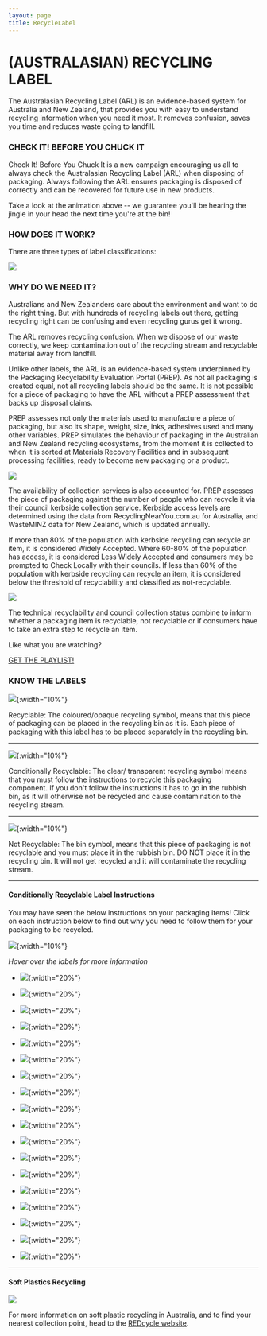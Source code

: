```yaml
---
layout: page
title: RecycleLabel
---
```


(AUSTRALASIAN) RECYCLING LABEL
============================

The Australasian Recycling Label (ARL) is an evidence-based system for Australia and New Zealand, that provides you with easy to understand recycling information when you need it most. It removes confusion, saves you time and reduces waste going to landfill.

### CHECK IT! BEFORE YOU CHUCK IT

Check It! Before You Chuck It is a new campaign encouraging us all to always check the Australasian Recycling Label (ARL) when disposing of packaging. Always following the ARL ensures packaging is disposed of correctly and can be recovered for future use in new products.

Take a look at the animation above -- we guarantee you'll be hearing the jingle in your head the next time you're at the bin!

### HOW DOES IT WORK?

There are three types of label classifications:

![](https://recyclingnearyou.com.au/images/masters/image-10272-arl-description.png)

### WHY DO WE NEED IT?

Australians and New Zealanders care about the environment and want to do the right thing. But with hundreds of recycling labels out there, getting recycling right can be confusing and even recycling gurus get it wrong.

The ARL removes recycling confusion. When we dispose of our waste correctly, we keep contamination out of the recycling stream and recyclable material away from landfill.

Unlike other labels, the ARL is an evidence-based system underpinned by the Packaging Recyclability Evaluation Portal (PREP). As not all packaging is created equal, not all recycling labels should be the same. It is not possible for a piece of packaging to have the ARL without a PREP assessment that backs up disposal claims.

PREP assesses not only the materials used to manufacture a piece of packaging, but also its shape, weight, size, inks, adhesives used and many other variables. PREP simulates the behaviour of packaging in the Australian and New Zealand recycling ecosystems, from the moment it is collected to when it is sorted at Materials Recovery Facilities and in subsequent processing facilities, ready to become new packaging or a product.

![](https://recyclingnearyou.com.au/images/masters/image-10724-technical-recyclability-explainer.png)

The availability of collection services is also accounted for. PREP assesses the piece of packaging against the number of people who can recycle it via their council kerbside collection service. Kerbside access levels are determined using the data from RecyclingNearYou.com.au for Australia, and WasteMINZ data for New Zealand, which is updated annually.

If more than 80% of the population with kerbside recycling can recycle an item, it is considered Widely Accepted. Where 60-80% of the population has access, it is considered Less Widely Accepted and consumers may be prompted to Check Locally with their councils. If less than 60% of the population with kerbside recycling can recycle an item, it is considered below the threshold of recyclability and classified as not-recyclable. 

![](https://recyclingnearyou.com.au/images/masters/image-11767-arl-assessment.png)

The technical recyclability and council collection status combine to inform whether a packaging item is recyclable, not recyclable or if consumers have to take an extra step to recycle an item. 

Like what you are watching?

[GET THE PLAYLIST!](https://www.youtube.com/watch?v=oYVfA8mGJYg&list=PLtKAPP_wtQxJqb5DLe8T_OAOaNSE3-g1k)

### KNOW THE LABELS

![](https://recyclingnearyou.com.au/images/masters/image-10273-arl-box.jpg){:width="10%"}  

Recyclable: The coloured/opaque recycling symbol, means that this piece of packaging can be placed in the recycling bin as it is. Each piece of packaging with this label has to be placed separately in the recycling bin.

* * * * *

![](https://recyclingnearyou.com.au/images/masters/image-10274-arl-tray.jpg){:width="10%"}  

Conditionally Recyclable: The clear/ transparent recycling symbol means that you must follow the instructions to recycle this packaging component. If you don't follow the instructions it has to go in the rubbish bin, as it will otherwise not be recycled and cause contamination to the recycling stream.

* * * * *

![](https://recyclingnearyou.com.au/images/masters/image-10276-arl-wrap.jpg){:width="10%"}  

Not Recyclable: The bin symbol, means that this piece of packaging is not recyclable and you must place it in the rubbish bin. DO NOT place it in the recycling bin. It will not get recycled and it will contaminate the recycling stream.

* * * * *

#### Conditionally Recyclable Label Instructions

You may have seen the below instructions on your packaging items! Click on each instruction below to find out why you need to follow them for your packaging to be recycled.

![](https://recyclingnearyou.com.au/images/masters/image-10277-arl-conditional.jpg){:width="10%"}   

*Hover over the labels for more information*

-   ![](https://recyclingnearyou.com.au/images/arl/return-to-store.jpg){:width="20%"}  

-   ![](https://recyclingnearyou.com.au/images/arl/rinse-return.jpg){:width="20%"}  

-   ![](https://recyclingnearyou.com.au/images/arl/remove-clip-return.png){:width="20%"}  

-   ![](https://recyclingnearyou.com.au/images/arl/store-drop-off.jpg){:width="20%"}   

-   ![](https://recyclingnearyou.com.au/images/arl/rinse-store-drop-off.jpg){:width="20%"}   

-   ![](https://recyclingnearyou.com.au/images/arl/remove-clip-dropoff.png){:width="20%"}  

-   ![](https://recyclingnearyou.com.au/images/arl/scrunch-ball.jpg){:width="20%"}  

-   ![](https://recyclingnearyou.com.au/images/arl/make-ball.jpg){:width="20%"}  

-   ![](https://recyclingnearyou.com.au/images/arl/fold.jpg){:width="20%"}  

-   ![](https://recyclingnearyou.com.au/images/arl/crush-replace.jpg){:width="20%"}  

-   ![](https://recyclingnearyou.com.au/images/arl/leave-attached.jpg){:width="20%"}  

-   ![](https://recyclingnearyou.com.au/images/arl/remove-handles.jpg){:width="20%"}  

-   ![](https://recyclingnearyou.com.au/images/arl/check-locally.jpg){:width="20%"}  

-   ![](https://recyclingnearyou.com.au/images/arl/empty-to-recycle.png){:width="20%"}  

-   ![](https://recyclingnearyou.com.au/images/arl/flatten.jpg){:width="20%"}  

-   ![](https://recyclingnearyou.com.au/images/arl/separate.jpg){:width="20%"}  

-   ![](https://recyclingnearyou.com.au/images/arl/place-in-envelope.jpg){:width="20%"}  

-   ![](https://recyclingnearyou.com.au/images/arl/transfer-station.jpg){:width="20%"}  

* * * * *

#### Soft Plastics Recycling

[![](https://recyclingnearyou.com.au/images/masters/image-19036-redcycle-logo-indiv.jpg)](https://www.redcycle.net.au/where-to-redcycle/)

For more information on soft plastic recycling in Australia, and to find your nearest collection point, head to the [REDcycle website](https://www.redcycle.net.au/where-to-redcycle/).